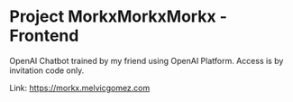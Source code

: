 # Project MorkxMorkxMorkx - Frontend

OpenAI Chatbot trained by my friend using OpenAI Platform. Access is by invitation code only.

Link: https://morkx.melvicgomez.com